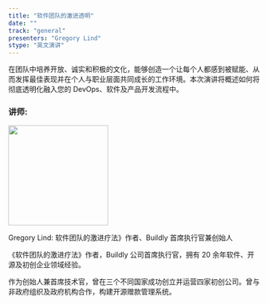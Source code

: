 ```yaml
---
title: "软件团队的激进透明"
date: ""
track: "general"
presenters: "Gregory Lind"
stype: "英文演讲"
---
```


在团队中培养开放、诚实和积极的文化，能够创造一个让每个人都感到被赋能、从而发挥最佳表现并在个人与职业层面共同成长的工作环境。本次演讲将概述如何将彻底透明化融入您的 DevOps、软件及产品开发流程中。

### 讲师:

<img src="https://sessionize.com/image/a2ff-400o400o1-s5BFvtTz2tqV3PWZFaWQJo.png" width="200" /><br/>

Gregory Lind: 软件团队的激进疗法》作者、Buildly 首席执行官兼创始人

《软件团队的激进疗法》作者，Buildly 公司首席执行官，拥有 20 余年软件、开源及初创企业领域经验。

作为创始人兼首席技术官，曾在三个不同国家成功创立并运营四家初创公司。曾与非政府组织及政府机构合作，构建开源赠款管理系统。